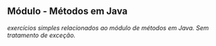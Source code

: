 ## Módulo - Métodos em Java
*exercícios simples relacionados ao módulo de métodos em Java. Sem tratamento de exceção.*
